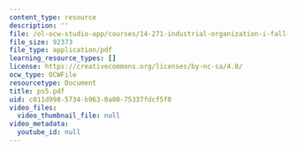 ```yaml
---
content_type: resource
description: ''
file: /ol-ocw-studio-app/courses/14-271-industrial-organization-i-fall-2005/c011d9985734b9630a0875337fdcf5f0_ps5.pdf
file_size: 92373
file_type: application/pdf
learning_resource_types: []
license: https://creativecommons.org/licenses/by-nc-sa/4.0/
ocw_type: OCWFile
resourcetype: Document
title: ps5.pdf
uid: c011d998-5734-b963-0a08-75337fdcf5f0
video_files:
  video_thumbnail_file: null
video_metadata:
  youtube_id: null
---
```

